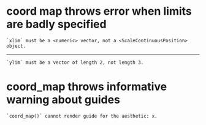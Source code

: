 # coord map throws error when limits are badly specified

    `xlim` must be a <numeric> vector, not a <ScaleContinuousPosition> object.

---

    `ylim` must be a vector of length 2, not length 3.

# coord_map throws informative warning about guides

    `coord_map()` cannot render guide for the aesthetic: x.

